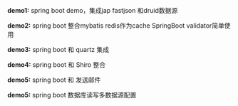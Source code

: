 **demo1:** spring boot demo，集成jap fastjson 和druid数据源

**demo2:** spring boot 整合mybatis redis作为cache SpringBoot validator简单使用 

**demo3:** spring boot 和  quartz 集成 

**demo4:** spring boot 和 	Shiro 整合  

**demo5:** spring boot 和 发送邮件 

**demo5:** spring boot 数据库读写多数据源配置 